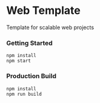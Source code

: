 # Web Template

Template for scalable web projects

### Getting Started

```shell
npm install
npm start
```

### Production Build

```shell
npm install
npm run build
```
